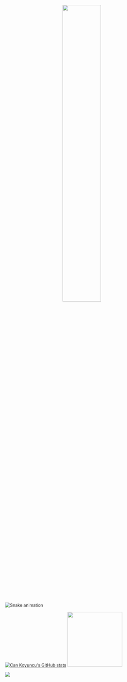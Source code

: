 <div align="center">
<img src="https://rishavanand.github.io/static/images/greetings.gif" align="center" style="width: 50%" />
</div>  

![Snake animation](https://github.com/thepiyushmalhotra/thepiyushmalhotra/blob/output/github-contribution-grid-snake.svg)

[![Can Koyuncu's GitHub stats](https://github-readme-stats.vercel.app/api?username=cankoyuncu)](https://github.com/cankoyuncu/github-readme-stats)
<img height="180em" src="https://github-readme-stats.vercel.app/api/top-langs/?username=cankoyuncu&no-bg=true&layout=compact&langs_count=7&theme=dark"/>

![](https://komarev.com/ghpvc/?username=cankoyuncu&style=for-the-badge)

<!--
**cankoyuncu/cankoyuncu** is a ✨ _special_ ✨ repository because its `README.md` (this file) appears on your GitHub profile.

Here are some ideas to get you started:

- 🔭 I’m currently working on ...
- 🌱 I’m currently learning ...
- 👯 I’m looking to collaborate on ...
- 🤔 I’m looking for help with ...
- 💬 Ask me about ...
- 📫 How to reach me: ...
- 😄 Pronouns: ...
- ⚡ Fun fact: ...
-->
